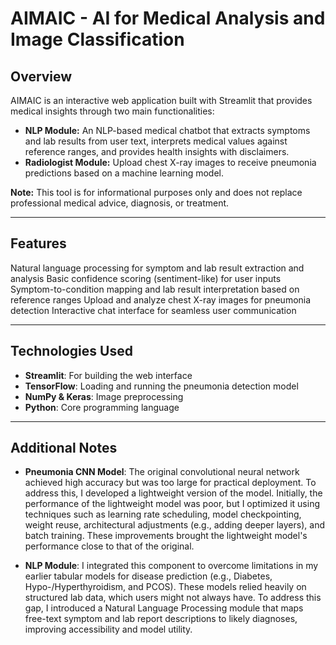 # AIMAIC - AI for Medical Analysis and Image Classification

## Overview

AIMAIC is an interactive web application built with Streamlit that provides medical insights through two main functionalities:

- **NLP Module:** An NLP-based medical chatbot that extracts symptoms and lab results from user text, interprets medical values against reference ranges, and provides health insights with disclaimers.
- **Radiologist Module:** Upload chest X-ray images to receive pneumonia predictions based on a machine learning model.

**Note:** This tool is for informational purposes only and does not replace professional medical advice, diagnosis, or treatment.

---

## Features
Natural language processing for symptom and lab result extraction and analysis
Basic confidence scoring (sentiment-like) for user inputs
Symptom-to-condition mapping and lab result interpretation based on reference ranges
Upload and analyze chest X-ray images for pneumonia detection
Interactive chat interface for seamless user communication

---

## Technologies Used

- **Streamlit**: For building the web interface
- **TensorFlow**: Loading and running the pneumonia detection model
- **NumPy & Keras**: Image preprocessing
- **Python**: Core programming language

---

## Additional Notes

- **Pneumonia CNN Model**: The original convolutional neural network achieved high accuracy but was too large for practical deployment. To address this, I developed a lightweight version of the model. Initially, the performance of the lightweight model was poor, but I optimized it using techniques such as learning rate scheduling, model checkpointing, weight reuse, architectural adjustments (e.g., adding deeper layers), and batch training. These improvements brought the lightweight model's performance close to that of the original.

- **NLP Module**: I integrated this component to overcome limitations in my earlier tabular models for disease prediction (e.g., Diabetes, Hypo-/Hyperthyroidism, and PCOS). These models relied heavily on structured lab data, which users might not always have. To address this gap, I introduced a Natural Language Processing module that maps free-text symptom and lab report descriptions to likely diagnoses, improving accessibility and model utility.
 
